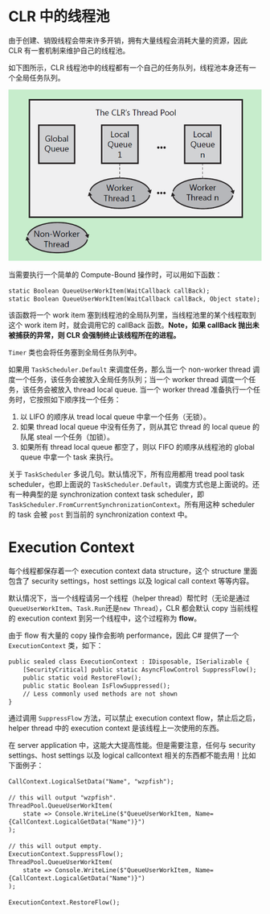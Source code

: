 # CLR 中的线程池

由于创建、销毁线程会带来许多开销，拥有大量线程会消耗大量的资源，因此 CLR 有一套机制来维护自己的线程池。

如下图所示，CLR 线程池中的线程都有一个自己的任务队列，线程池本身还有一个全局任务队列。

![Image of Thread Pool](https://raw.githubusercontent.com/wzpfish/book-note/master/clr-via-c%23/img/[ch27]thread_pool.png)

当需要执行一个简单的 Compute-Bound 操作时，可以用如下函数：
```
static Boolean QueueUserWorkItem(WaitCallback callBack);
static Boolean QueueUserWorkItem(WaitCallback callBack, Object state);
```
该函数将一个 work item 塞到线程池的全局队列里，当线程池里的某个线程取到这个 work item 时，就会调用它的 callBack 函数。**Note，如果 callBack 抛出未被捕获的异常，则 CLR 会强制终止该线程所在的进程。**

`Timer` 类也会将任务塞到全局任务队列中。

如果用 `TaskScheduler.Default` 来调度任务，那么当一个 non-worker thread 调度一个任务，该任务会被放入全局任务队列；当一个 worker thread 调度一个任务，该任务会被放入 thread local queue. 当一个 worker thread 准备执行一个任务时，它按照如下顺序找一个任务：
1. 以 LIFO 的顺序从 tread local queue 中拿一个任务（无锁）。
2. 如果 thread local queue 中没有任务了，则从其它 thread 的 local queue 的队尾 steal 一个任务（加锁）。
3. 如果所有 thread local queue 都空了，则以 FIFO 的顺序从线程池的 global queue 中拿一个 task 来执行。

关于 `TaskScheduler` 多说几句。默认情况下，所有应用都用 tread pool task scheduler，也即上面说的 `TaskScheduler.Default`，调度方式也是上面说的。还有一种典型的是 synchronization context task scheduler，即 `TaskScheduler.FromCurrentSynchronizationContext`。所有用这种 scheduler 的 task 会被 `post` 到当前的 synchronization context 中。

# Execution Context

每个线程都保存着一个 execution context data structure，这个 structure 里面包含了 security settings，host settings 以及 logical call context 等等内容。

默认情况下，当一个线程请另一个线程（helper thread）帮忙时（无论是通过`QueueUserWorkItem`、`Task.Run`还是`new Thread`），CLR 都会默认 copy 当前线程的 execution context 到另一个线程中，这个过程称为 **flow**。

由于 flow 有大量的 copy 操作会影响 performance，因此 C# 提供了一个 `ExecutionContext` 类，如下：
```
public sealed class ExecutionContext : IDisposable, ISerializable {
    [SecurityCritical] public static AsyncFlowControl SuppressFlow();
    public static void RestoreFlow();
    public static Boolean IsFlowSuppressed();
    // Less commonly used methods are not shown
}
```
通过调用 `SuppressFlow` 方法，可以禁止 execution context flow，禁止后之后，helper thread 中的 execution context 是该线程上一次使用的东西。

在 server application 中，这能大大提高性能。但是需要注意，任何与 security settings、host settings 以及 logical callcontext 相关的东西都不能去用！比如下面例子：
```
CallContext.LogicalSetData("Name", "wzpfish");

// this will output "wzpfish".
ThreadPool.QueueUserWorkItem(
    state => Console.WriteLine($"QueueUserWorkItem, Name={CallContext.LogicalGetData("Name")}")
);

// this will output empty.
ExecutionContext.SuppressFlow();
ThreadPool.QueueUserWorkItem(
    state => Console.WriteLine($"QueueUserWorkItem, Name={CallContext.LogicalGetData("Name")}")
);

ExecutionContext.RestoreFlow();
```